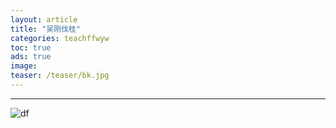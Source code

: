 ```yaml
---
layout: article
title: "吴刚伐桂"
categories: teachffwyw
toc: true
ads: true
image:
teaser: /teaser/bk.jpg
---
```


---



![df](https://github.com/storage201608/storage/blob/master/myhome2016/_posts/teachffwyw/2016-09-02-20160902163659teachffwyw.md/IMG_20160902_124016.jpg?raw=true)

